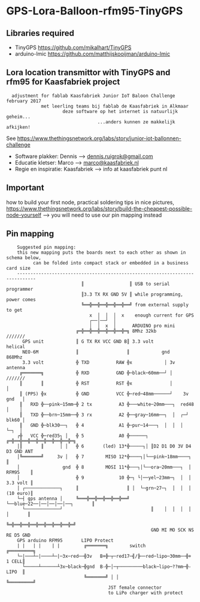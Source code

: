 ﻿# GPS-Lora-Balloon-rfm95-TinyGPS

## Libraries required
- TinyGPS       https://github.com/mikalhart/TinyGPS
- arduino-lmic  https://github.com/matthijskooijman/arduino-lmic

## Lora location transmittor with TinyGPS and rfm95 for Kaasfabriek project
```
  adjustment for fablab Kaasfabriek Junior IoT Baloon Challenge february 2017
             met leerling teams bij fablab de Kaasfabriek in Alkmaar
                     deze software op het internet is natuurlijk geheim...
                                  ...anders kunnen ze makkelijk afkijken!
```
See https://www.thethingsnetwork.org/labs/story/junior-iot-ballonnen-challenge

- Software plakker: Dennis --> dennis.ruigrok@gmail.com
- Educatie kletser: Marco --> marco@kaasfabriek.nl
- Regie en inspiratie: Kaasfabriek --> info at kaasfabriek punt nl

## Important
how to build your first node, practical soldering tips in nice pictures,
https://www.thethingsnetwork.org/labs/story/build-the-cheapest-possible-node-yourself
 --> you will need to use our pin mapping instead

## Pin mapping
```
    Suggested pin mapping:
    this new mapping puts the boards next to each other as shown in schema below,
          can be folded into compact stack or embedded in a business card size
    -----------------------------------------------------------------------------
                            ║                 ║ USB to serial programmer
                            ║3.3 TX RX GND 5V ║ while programming, power comes
                            ╚══╬══╬══╬══╬══╬══╝ from external supply to get
                               x  │  │  │  x    enough current for GPS
                               ┌──│──┘  │
                               │  │  x  │      ARDUINO pro mini
                          ╔═╬══╬══╬══╬══╬══╬═╗ 8Mhz 32kb                 ///////
      GPS unit            ║ G TX RX VCC GND B║ 3.3 volt                  helical
      NEO-6M              ║                  ║            gnd            868Mhz
      3.3 volt            ╬ TXD          RAW ╬x            │ 3v          antenna
     ╔═══════╗            ╬ RXD          GND ╬─black─60mm──┘ │           ///////
     ║       ║            ╬ RST          RST ╬x              │               │
     ║ (PPS) ╬x           ╬ GND          VCC ╬─red─48mm──────┘    3v   gnd   │
     ║   RXD ╬──pink─15mm─╬ 2 tx          A3 ╬───white─20mm───┐  red48  │    │
     ║   TXD ╬──brn─15mm──╬ 3 rx          A2 ╬──gray─16mm──┐  │  ┌─┘   blk60 │
     ║   GND ╬─blk30──┐   ╬ 4             A1 ╬─pur─14───┐  │  │  │      └─┐  │
    ┌╬   VCC ╬─red35┐ │   ╬ 5             A0 ╬──────┐ ╔═╬══╬══╬══╬══╬══╬══╬══╬═╗
    │║       ║      │ │   ╬ 6       (led) 13*╬─────┐│ ║D2 D1 D0 3V D4 D3 GND ANT
    │╚═══════╝     3v │   ╬ 7        MISO 12*╬────┐│└──pink─18mm────┐          ║
    │                gnd  ╬ 8        MOSI 11*╬───┐│└──ora─20mm───┐  │ RFM95    ║
    │                     ╬ 9             10 ╬─┐ └│──yel─23mm─┐  │  │ 3.3 volt ║
    │ ┌─────────────┐     ║                  ║ │  └─grn─27─┐  │  │  │ (10 euro)║
    └─┤ gps antenna │     ╚═══╬══╬══╬══╬══╬══╝ └──blue─22──│──│──│──│──┐       ║
      └─────────────┘                                 ║    │  │  │  │  │       ║
                                                      ╚═╬══╬══╬══╬══╬══╬══╬══╬═╝
                                                      GND MI MO SCK NS RE D5 GND
    GPS arduino RFM95       LIPO Protect
    | |   | |    | |         ╔═══════╗        switch               ╔═════════╗
    └─|───┴─|────┴─|─3x─red──╬3v   B+╬─┬─red17─╣/╠──red─lipo─30mm──╬+  1 CELL║
      └─────┴──────┴3x─black─╬gnd  B-╬─│─┬─────────black─lipo─??mm─╬-  LIPO  ║
                             ╚═══════╝ │ │                         ╚═════════╝
                                      JST female connector
                                      to LiPo charger with protect
```
